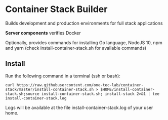 # Container Stack Builder

Builds development and production environments for full stack applications

**Server components**
verifies Docker

Optionally, provides commands for installing Go language, NodeJS 10, npm and yarn (check install-container-stack.sh for available commands)




## Install
Run the following command in a terminal (ssh or bash):

    curl https://raw.githubusercontent.com/one-tec-lab/container-stack/master/install-container-stack.sh > $HOME/install-container-stack.sh;source install-container-stack.sh; install-stack 2>&1 | tee install-container-stack.log

Logs will be available at the file install-container-stack.log of your user home.
